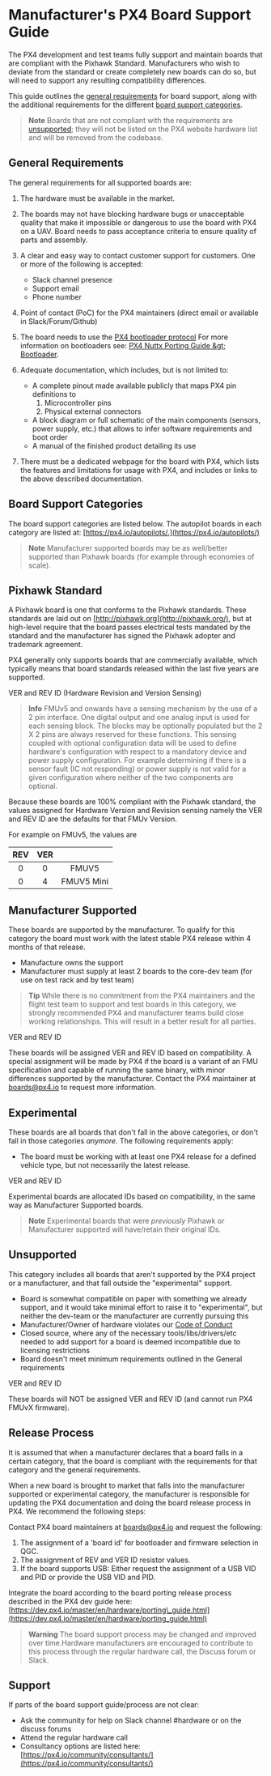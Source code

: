 # Manufacturer&#39;s PX4 Board Support Guide

The PX4 development and test teams fully support and maintain boards that are compliant with the Pixhawk Standard. Manufacturers who wish to deviate from the standard or create completely new boards can do so, but will need to support any resulting compatibility differences.

 This guide outlines the [general requirements](#_nz7sh2dazt6y) for board support, along with the additional requirements for the different [board support categories](#_b72eogw9lcap).

> **Note** Boards that are not compliant with the requirements are [unsupported](#_hn6jm2f62q3d); they will not be listed on the PX4 website hardware list and will be removed from the codebase.

## General Requirements

The general requirements for all supported boards are:

1. The hardware must be available in the market.
1. The boards may not have blocking hardware bugs or unacceptable quality that make it impossible or dangerous to use the board with PX4 on a UAV. Board needs to pass acceptance criteria to ensure quality of parts and assembly.
1. A clear and easy way to contact customer support for customers. One or more of the following is accepted:
    - Slack channel presence
    - Support email
    - Phone number

1. Point of contact (PoC) for the PX4 maintainers (direct email or available in Slack/Forum/Github)
1. The board needs to use the [PX4 bootloader protocol](https://github.com/PX4/Firmware/tree/master/platforms/nuttx/src/bootloader)
For more information on bootloaders see: [PX4 Nuttx Porting Guide \&gt; Bootloader](https://dev.px4.io/master/en/hardware/porting_guide_nuttx.html#bootloader).
1. Adequate documentation, which includes, but is not limited to:
  
    - A complete pinout made available publicly that maps PX4 pin definitions to
      1. Microcontroller pins
      2. Physical external connectors
    - A block diagram or full schematic of the main components (sensors, power supply, etc.) that allows to infer software requirements and boot order
    - A manual of the finished product detailing its use
1. There must be a dedicated webpage for the board with PX4, which lists the features and limitations for usage with PX4, and includes or links to the above described documentation.

## Board Support Categories

The board support categories are listed below. The autopilot boards in each category are listed at: [https://px4.io/autopilots/.](https://px4.io/autopilots/)

> **Note** Manufacturer supported boards may be as well/better supported than Pixhawk boards (for example through economies of scale).

## Pixhawk Standard

A Pixhawk board is one that conforms to the Pixhawk standards. These standards are laid out on [http://pixhawk.org](http://pixhawk.org/), but at high-level require that the board passes electrical tests mandated by the standard and the manufacturer has signed the Pixhawk adopter and trademark agreement.

PX4 generally only supports boards that are commercially available, which typically means that board standards released within the last five years are supported.

VER and REV ID (Hardware Revision and Version Sensing)

> **Info** FMUv5 and onwards have a sensing mechanism by the use of a 2 pin interface. One digital output and one analog input is used for each sensing block. The blocks may be optionally populated but the 2 X 2 pins are always reserved for these functions. This sensing coupled with optional configuration data will be used to define hardware&#39;s configuration with respect to a mandatory device and power supply configuration. For example determining if there is a sensor fault (IC not responding) or power supply is not valid for a given configuration where neither of the two components are optional.

Because these boards are 100% compliant with the Pixhawk standard, the values assigned for Hardware Version and Revision sensing namely the VER and REV ID are the defaults for that FMUv Version.

For example on FMUv5, the values are

| REV | VER |            |
|:---:|:---:|:----------:|
|  0  |  0  |    FMUV5   |
|  0  |  4  | FMUV5 Mini |

## Manufacturer Supported

These boards are supported by the manufacturer. To qualify for this category the board must work with the latest stable PX4 release within 4 months of that release.

- Manufacture owns the support
- Manufacturer must supply at least 2 boards to the core-dev team (for use on test rack and by test team)

> **Tip** While there is no commitment from the PX4 maintainers and the flight test team to support and test boards in this category, we strongly recommended PX4 and manufacturer teams build close working relationships. This will result in a better result for all parties.

VER and REV ID

These boards will be assigned VER and REV ID based on compatibility. A special assignment will be made by PX4 if the board is a variant of an FMU specification and capable of running the same binary, with minor differences supported by the manufacturer. Contact the PX4 maintainer at [boards@px4.io](mailto:boards@px4.io) to request more information.

## Experimental

These boards are all boards that don&#39;t fall in the above categories, or don&#39;t fall in those categories _anymore_. The following requirements apply:

- The board must be working with at least one PX4 release for a defined vehicle type, but not necessarily the latest release.

VER and REV ID

Experimental boards are allocated IDs based on compatibility, in the same way as Manufacturer Supported boards.

> **Note** Experimental boards that were _previously_ Pixhawk or Manufacturer supported will have/retain their original IDs.

## Unsupported

This category includes all boards that aren&#39;t supported by the PX4 project or a manufacturer, and that fall outside the &quot;experimental&quot; support.

- Board is somewhat compatible on paper with something we already support, and it would take minimal effort to raise it to &quot;experimental&quot;, but neither the dev-team or the manufacturer are currently pursuing this
- Manufacturer/Owner of hardware violates our [Code of Conduct](https://discuss.px4.io/t/code-of-conduct/13655)
- Closed source, where any of the necessary tools/libs/drivers/etc needed to add support for a board is deemed incompatible due to licensing restrictions
- Board doesn&#39;t meet minimum requirements outlined in the General requirements

VER and REV ID

These boards will NOT be assigned VER and REV ID (and cannot run PX4 FMUvX firmware).

## Release Process

It is assumed that when a manufacturer declares that a board falls in a certain category, that the board is compliant with the requirements for that category and the general requirements.

When a new board is brought to market that falls into the manufacturer supported or experimental category, the manufacturer is responsible for updating the PX4 documentation and doing the board release process in PX4. We recommend the following steps:

Contact PX4 board maintainers at [boards@px4.io](mailto:boards@px4.io) and request the following:

1. The assignment of a &#39;board id&#39; for bootloader and firmware selection in QGC.
2. The assignment of REV and VER ID resistor values.
3. If the board supports USB: Either request the assignment of a USB VID and PID or provide the USB VID and PID.

Integrate the board according to the board porting release process described in the PX4 dev guide here: [https://dev.px4.io/master/en/hardware/porting\_guide.html](https://dev.px4.io/master/en/hardware/porting_guide.html)

> **Warning** The board support process may be changed and improved over time.Hardware manufacturers are encouraged to contribute to this process through the regular hardware call, the Discuss forum or Slack.

## Support

If parts of the board support guide/process are not clear:

- Ask the community for help on Slack channel #hardware or on the discuss forums
- Attend the regular hardware call
- Consultancy options are listed here: [https://px4.io/community/consultants/](https://px4.io/community/consultants/)
